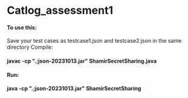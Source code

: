 # Catlog_assessment1

#### To use this:

Save your test cases as testcase1.json and testcase2.json in the same directory
Compile:

####   javac -cp ".;json-20231013.jar" ShamirSecretSharing.java

#### Run:

#### java -cp ".;json-20231013.jar" ShamirSecretSharing




